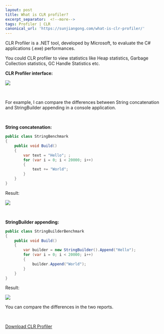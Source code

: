 ```yaml
---
layout: post
title: What is CLR profiler?
excerpt_separator:  <!--more-->
tags: Profiler | CLR
canonical_url: 'https://sunjiangong.com/what-is-clr-profiler/'
---
```


CLR Profiler is a .NET tool, developed by Microsoft, to evaluate the C# applications (.exe) performances.

<!--more-->

You could CLR profiler to view statistics like Heap statistics, Garbage Collection statistics, GC Handle Statistics etc.

<b>CLR Profiler interface:</b>

![](./../../../assets/images/ClrProfiler/CLR_Profiler.PNG)


<br/>

For example, I can compare the differences between String concatenation and StringBuilder appending in a console application.

<br />

<b>String concatenation:</b>

```csharp
public class StringBenchmark
{
    public void Build()
    {
        var text = "Hello"; ;
        for (var i = 0; i < 20000; i++)
        {
            text += "World";
        }
    }
}
```

Result:

![](./../../../assets/images/ClrProfiler/StringBenchmark.PNG)


<br/>


<b>StringBuilder appending:</b>
```csharp
public class StringBuilderBenchmark
{
    public void Build()
    {
        var builder = new StringBuilder().Append("Hello");
        for (var i = 0; i < 20000; i++)
        {
            builder.Append("World");
        }
    }
}
```

Result:

![](./../../../assets/images/ClrProfiler/StringBuilderBenchmark.PNG)


You can compare the differences in the two reports.

<br/>

[Download CLR Profiler](https://github.com/microsoftarchive/clrprofiler/releases)